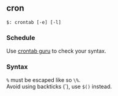 ## cron

```
$: crontab [-e] [-l]
```

### Schedule

Use [crontab guru](https://crontab.guru/) to check your syntax.  

### Syntax

`%` must be escaped like so `\%`.  
Avoid using backticks (\`), use `$()` instead.  
